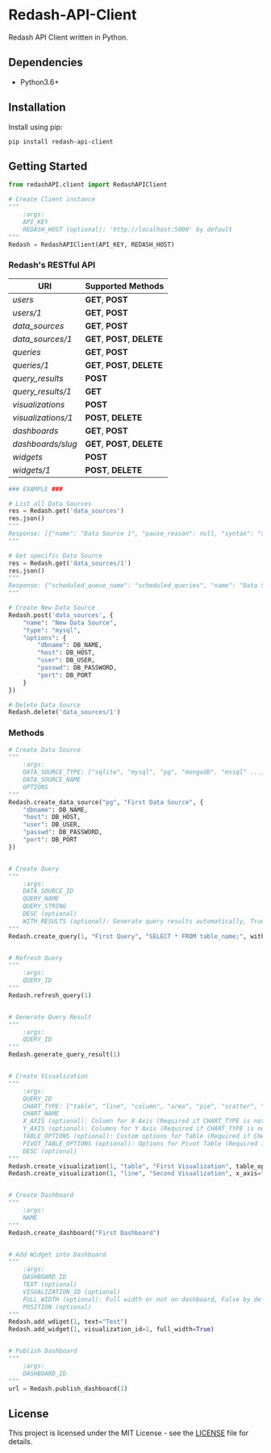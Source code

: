 # Redash-API-Client
Redash API Client written in Python.

## Dependencies
* Python3.6+

## Installation
Install using pip:

    pip install redash-api-client

## Getting Started
```python
from redashAPI.client import RedashAPIClient

# Create Client instance
"""
    :args:
    API_KEY
    REDASH_HOST (optional): 'http://localhost:5000' by default
"""
Redash = RedashAPIClient(API_KEY, REDASH_HOST)
```

### Redash's RESTful API
| URI                | Supported Methods             |
| ------------------ | ----------------------------- |
| *users*            | **GET**, **POST**             |
| *users/1*          | **GET**, **POST**             |
| *data_sources*     | **GET**, **POST**             |
| *data_sources/1*   | **GET**, **POST**, **DELETE** |
| *queries*          | **GET**, **POST**             |
| *queries/1*        | **GET**, **POST**, **DELETE** |
| *query_results*    | **POST**                      |
| *query_results/1*  | **GET**                       |
| *visualizations*   | **POST**                      |
| *visualizations/1* | **POST**, **DELETE**          |
| *dashboards*       | **GET**, **POST**             |
| *dashboards/slug*  | **GET**, **POST**, **DELETE** |
| *widgets*          | **POST**                      |
| *widgets/1*        | **POST**, **DELETE**          |

```python
### EXAMPLE ###

# List all Data Sources
res = Redash.get('data_sources')
res.json()
"""
Response: [{"name": "Data Source 1", "pause_reason": null, "syntax": "sql", "paused": false, "view_only": false, "type": "mysql", "id": 1}]
"""

# Get specific Data Source
res = Redash.get('data_sources/1')
res.json()
"""
Response: {"scheduled_queue_name": "scheduled_queries", "name": "Data Source 1", "pause_reason": null, "queue_name": "queries", "syntax": "sql", "paused": false, "options": {"passwd": "--------", "host": "mysql", "db": "mds", "port": 3306, "user": "root"}, "groups": {"2": false}, "type": "mysql", "id": 1}
"""

# Create New Data Source
Redash.post('data_sources', {
    "name": "New Data Source",
    "type": "mysql",
    "options": {
        "dbname": DB_NAME,
        "host": DB_HOST,
        "user": DB_USER,
        "passwd": DB_PASSWORD,
        "port": DB_PORT
    }
})

# Delete Data Source
Redash.delete('data_sources/1')
```

### Methods
```python
# Create Data Source
"""
    :args:
    DATA_SOURCE_TYPE: ["sqlite", "mysql", "pg", "mongodb", "mssql" ...]
    DATA_SOURCE_NAME
    OPTIONS
"""
Redash.create_data_source("pg", "First Data Source", {
    "dbname": DB_NAME,
    "host": DB_HOST,
    "user": DB_USER,
    "passwd": DB_PASSWORD,
    "port": DB_PORT
})


# Create Query
"""
    :args:
    DATA_SOURCE_ID
    QUERY_NAME
    QUERY_STRING
    DESC (optional)
    WITH_RESULTS (optional): Generate query results automatically, True by default
"""
Redash.create_query(1, "First Query", "SELECT * FROM table_name;", with_results=False)


# Refresh Query
"""
    :args:
    QUERY_ID
"""
Redash.refresh_query(1)


# Generate Query Result
"""
    :args:
    QUERY_ID
"""
Redash.generate_query_result(1)


# Create Visualization
"""
    :args:
    QUERY_ID
    CHART_TYPE: ["table", "line", "column", "area", "pie", "scatter", "bubble", "box", "pivot"]
    CHART_NAME
    X_AXIS (optional): Column for X Axis (Required if CHART_TYPE is not table nor pivot)
    Y_AXIS (optional): Columns for Y Axis (Required if CHART_TYPE is not table nor pivot)
    TABLE_OPTIONS (optional): Custom options for Table (Required if CHART_TYPE is table)
    PIVOT_TABLE_OPTIONS (optional): Options for Pivot Table (Required if CHART_TYPE is pivot)
    DESC (optional)
"""
Redash.create_visualization(1, "table", "First Visualization", table_options={"itemsPerPage": 100, "columns": [{"name": "column1", "type": "string"}]})
Redash.create_visualization(1, "line", "Second Visualization", x_axis="column1", y_axis=[{"type": "line", "name": "column2", "label": "c2"}])


# Create Dashboard
"""
    :args:
    NAME
"""
Redash.create_dashboard("First Dashboard")


# Add Widget into Dashboard
"""
    :args:
    DASHBOARD_ID
    TEXT (optional)
    VISUALIZATION_ID (optional)
    FULL_WIDTH (optional): Full width or not on dashboard, False by default
    POSITION (optional)
"""
Redash.add_wdiget(1, text="Test")
Redash.add_widget(1, visualization_id=1, full_width=True)


# Publish Dashboard
"""
    :args:
    DASHBOARD_ID
"""
url = Redash.publish_dashboard(1)
```

## License
This project is licensed under the MIT License - see the [LICENSE](LICENSE) file for details.
